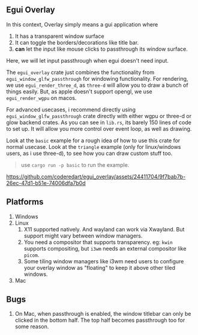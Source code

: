 ## Egui Overlay
In this context, Overlay simply means a gui application where
1. It has a transparent window surface
2. It can toggle the borders/decorations like title bar.
3. **can** let the input like mouse clicks to passthrough its window surface.

Here, we will let input passthrough when egui doesn't need input. 

The `egui_overlay` crate just combines the functionality from `egui_window_glfw_passthrough` for windowing functionality. 
For rendering, we use `egui_render_three_d`, as `three-d` will allow you to draw a bunch of things easily. 
But, as apple doesn't support opengl, we use `egui_render_wgpu` on macos.

For advanced usecases, i recommend directly using `egui_window_glfw_passthrough` crate directly with either wgpu or three-d or glow backend crates.
As you can see in `lib.rs`, its barely 150 lines of code to set up. It will allow you more control over event loop, as well as drawing.

Look at the `basic` example for a rough idea of how to use this crate for normal usecase.
Look at the `triangle` example (only for linux/windows users, as i use three-d), to see how you can draw custom stuff too.

> use `cargo run -p basic` to run the example.


https://github.com/coderedart/egui_overlay/assets/24411704/9f7bab7b-26ec-47d1-b51e-74006dfa7b0d

## Platforms
1. Windows
2. Linux 
    1. X11 supported natively. And wayland can work via Xwayland. But support might vary between window managers.
    2. You need a compositor that supports transparency. eg: `kwin` supports compositing, but `i3wm` needs an external compositor like `picom`. 
    3. Some tiling window managers like i3wm need users to configure your overlay window as "floating" to keep it above other tiled windows.  
3. Mac

## Bugs
1. On Mac, when passthrough is enabled, the window titlebar can only be clicked in the bottom half. The top half becomes passthrough too for some reason.